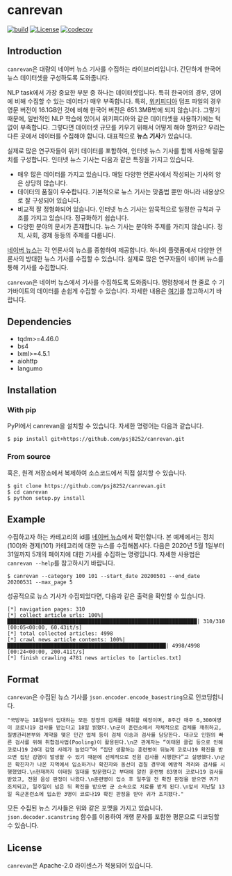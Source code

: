 # canrevan

[![build](https://github.com/psj8252/canrevan/actions/workflows/build.yml/badge.svg)](https://github.com/psj8252/canrevan/actions/workflows/build.yml)
[![License](https://img.shields.io/badge/License-Apache%202.0-blue.svg)](https://opensource.org/licenses/Apache-2.0)
[![codecov](https://codecov.io/gh/psj8252/canrevan/branch/master/graph/badge.svg?token=28ZMD36CJF)](https://codecov.io/gh/psj8252/canrevan)

## Introduction
`canrevan`은 대량의 네이버 뉴스 기사를 수집하는 라이브러리입니다. 간단하게 한국어 뉴스
데이터셋을 구성하도록 도와줍니다.

NLP task에서 가장 중요한 부분 중 하나는 데이터셋입니다. 특히 한국어의 경우, 영어에 비해
수집할 수 있는 데이터가 매우 부족합니다. 특히, [위키피디아](https://ko.wikipedia.org/wiki/%EC%9C%84%ED%82%A4%EB%B0%B1%EA%B3%BC)
덤프 파일의 경우 영문 버전이 16.1GB인 것에 비해 한국어 버전은 651.3MB밖에 되지 않습니다.
그렇기 때문에, 일반적인 NLP 학습에 있어서 위키피디아와 같은 데이터셋을 사용하기에는 턱없이
부족합니다. 그렇다면 데이터셋 규모를 키우기 위해서 어떻게 해야 할까요? 우리는 다른 곳에서
데이터를 수집해야 합니다. 대표적으로 **뉴스 기사**가 있습니다.

실제로 많은 연구자들이 위키 데이터를 포함하여, 인터넷 뉴스 기사를 함께 사용해 말뭉치를
구성합니다. 인터넷 뉴스 기사는 다음과 같은 특징을 가지고 있습니다.

* 매우 많은 데이터를 가지고 있습니다. 매일 다양한 언론사에서 작성되는 기사의 양은 상당히
많습니다.
* 데이터의 품질이 우수합니다. 기본적으로 뉴스 기사는 맞춤법 뿐만 아니라 내용상으로 잘
구성되어 있습니다.
* 비교적 잘 정형화되어 있습니다. 인터넷 뉴스 기사는 암묵적으로 일정한 규칙과 구조를 가지고
있습니다. 정규화하기 쉽습니다.
* 다양한 분야의 문서가 존재합니다. 뉴스 기사는 분야와 주제를 가리지 않습니다. 정치, 사회,
경제 등등의 주제를 다룹니다.

[네이버 뉴스](https://news.naver.com/)는 각 언론사의 뉴스를 종합하여 제공합니다. 하나의
플랫폼에서 다양한 언론사의 방대한 뉴스 기사를 수집할 수 있습니다. 실제로 많은 연구자들이
네이버 뉴스를 통해 기사를 수집합니다.

`canrevan`은 네이버 뉴스에서 기사를 수집하도록 도와줍니다. 명령창에서 한 줄로 수
기가바이트의 데이터를 손쉽게 수집할 수 있습니다. 자세한 내용은 [여기](#Example)를
참고하시기 바랍니다.

## Dependencies
* tqdm>=4.46.0
* bs4
* lxml>=4.5.1
* aiohttp
* langumo

## Installation
### With pip
PyPI에서 canrevan을 설치할 수 있습니다. 자세한 명령어는 다음과 같습니다.
```console
$ pip install git+https://github.com/psj8252/canrevan.git
```

### From source
혹은, 원격 저장소에서 복제하여 소스코드에서 직접 설치할 수 있습니다.
```console
$ git clone https://github.com/psj8252/canrevan.git
$ cd canrevan
$ python setup.py install
```

## Example
수집하고자 하는 카테고리의 id를 [네이버 뉴스](https://news.naver.com/)에서 확인합니다. 본 예제에서는 정치(100)와 경제(101) 카테고리에 대한 뉴스를 수집해봅시다. 다음은 2020년 5월 1일부터 31일까지 5개의 페이지에 대한 기사를 수집하는 명령입니다. 자세한 사용법은 ``canrevan --help``를 참고하시기 바랍니다.
```console
$ canrevan --category 100 101 --start_date 20200501 --end_date 20200531 --max_page 5
```
성공적으로 뉴스 기사가 수집되었다면, 다음과 같은 출력을 확인할 수 있습니다.
```
[*] navigation pages: 310
[*] collect article urls: 100%|█████████████████████████████████████████████████████████████| 310/310 [00:05<00:00, 60.43it/s]
[*] total collected articles: 4998
[*] crawl news article contents: 100%|███████████████████████████████████████████████████| 4998/4998 [00:24<00:00, 200.41it/s]
[*] finish crawling 4781 news articles to [articles.txt]
```

## Format
`canrevan`은 수집된 뉴스 기사를 `json.encoder.encode_basestring`으로 인코딩합니다.

    "국방부는 18일부터 입대하는 모든 장정의 검체를 채취할 예정이며, 8주간 매주 6,300여명이 코로나19 검사를 받는다고 18일 밝혔다.\n군이 훈련소에서 자체적으로 검체를 채취하고, 질병관리본부와 계약을 맺은 민간 업체 등이 검체 이송과 검사를 담당한다. 대규모 인원의 빠른 검사를 위해 취합검사법(Pooling)이 활용된다.\n군 관계자는 “이태원 클럽 등으로 인해 코로나19 20대 감염 사례가 늘었다”며 “집단 생활하는 훈련병이 뒤늦게 코로나19 확진을 받으면 집단 감염이 발생할 수 있기 때문에 선제적으로 전원 검사를 시행한다”고 설명했다.\n군은 확진자가 나온 지역에서 입소하거나 확진자와 동선이 겹칠 경우에 예방적 격리와 검사를 시행했었다.\n현재까지 이태원 일대를 방문했다고 부대에 알린 훈련병 83명이 코로나19 검사를 받았고, 전원 음성 판정이 나왔다.\n훈련병이 입소 후 일주일 전 확진 판정을 받으면 귀가 조치되고, 일주일이 넘은 뒤 확진을 받으면 군 소속으로 치료를 받게 된다.\n앞서 지난달 13일 육군훈련소에 입소한 3명이 코로나19 확진 판정을 받아 귀가 조치됐다."

모든 수집된 뉴스 기사들은 위와 같은 포맷을 가지고 있습니다. `json.decoder.scanstring` 함수를 이용하여 개행 문자를 포함한 평문으로 디코딩할 수 있습니다.

## License
`canrevan`은 Apache-2.0 라이센스가 적용되어 있습니다.
